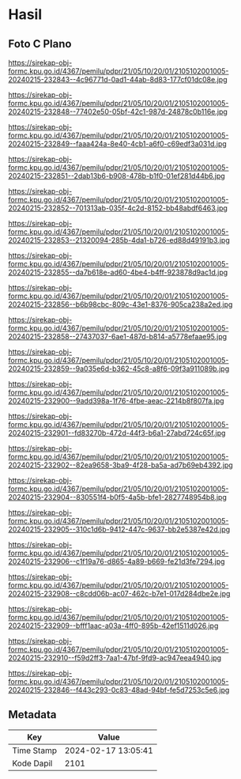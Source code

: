 # Hasil

## Foto C Plano

https://sirekap-obj-formc.kpu.go.id/4367/pemilu/pdpr/21/05/10/20/01/2105102001005-20240215-232843--4c96771d-0ad1-44ab-8d83-177cf01dc08e.jpg

https://sirekap-obj-formc.kpu.go.id/4367/pemilu/pdpr/21/05/10/20/01/2105102001005-20240215-232848--77402e50-05bf-42c1-987d-24878c0b116e.jpg

https://sirekap-obj-formc.kpu.go.id/4367/pemilu/pdpr/21/05/10/20/01/2105102001005-20240215-232849--faaa424a-8e40-4cb1-a6f0-c69edf3a031d.jpg

https://sirekap-obj-formc.kpu.go.id/4367/pemilu/pdpr/21/05/10/20/01/2105102001005-20240215-232851--2dab13b6-b908-478b-b1f0-01ef281d44b6.jpg

https://sirekap-obj-formc.kpu.go.id/4367/pemilu/pdpr/21/05/10/20/01/2105102001005-20240215-232852--701313ab-035f-4c2d-8152-bb48abdf6463.jpg

https://sirekap-obj-formc.kpu.go.id/4367/pemilu/pdpr/21/05/10/20/01/2105102001005-20240215-232853--21320094-285b-4da1-b726-ed88d49191b3.jpg

https://sirekap-obj-formc.kpu.go.id/4367/pemilu/pdpr/21/05/10/20/01/2105102001005-20240215-232855--da7b618e-ad60-4be4-b4ff-923878d9ac1d.jpg

https://sirekap-obj-formc.kpu.go.id/4367/pemilu/pdpr/21/05/10/20/01/2105102001005-20240215-232856--b6b98cbc-809c-43e1-8376-905ca238a2ed.jpg

https://sirekap-obj-formc.kpu.go.id/4367/pemilu/pdpr/21/05/10/20/01/2105102001005-20240215-232858--27437037-6ae1-487d-b814-a5778efaae95.jpg

https://sirekap-obj-formc.kpu.go.id/4367/pemilu/pdpr/21/05/10/20/01/2105102001005-20240215-232859--9a035e6d-b362-45c8-a8f6-09f3a911089b.jpg

https://sirekap-obj-formc.kpu.go.id/4367/pemilu/pdpr/21/05/10/20/01/2105102001005-20240215-232900--9add398a-1f76-4fbe-aeac-2214b8f807fa.jpg

https://sirekap-obj-formc.kpu.go.id/4367/pemilu/pdpr/21/05/10/20/01/2105102001005-20240215-232901--fd83270b-472d-44f3-b6a1-27abd724c65f.jpg

https://sirekap-obj-formc.kpu.go.id/4367/pemilu/pdpr/21/05/10/20/01/2105102001005-20240215-232902--82ea9658-3ba9-4f28-ba5a-ad7b69eb4392.jpg

https://sirekap-obj-formc.kpu.go.id/4367/pemilu/pdpr/21/05/10/20/01/2105102001005-20240215-232904--830551f4-b0f5-4a5b-bfe1-2827748954b8.jpg

https://sirekap-obj-formc.kpu.go.id/4367/pemilu/pdpr/21/05/10/20/01/2105102001005-20240215-232905--310c1d6b-9412-447c-9637-bb2e5387e42d.jpg

https://sirekap-obj-formc.kpu.go.id/4367/pemilu/pdpr/21/05/10/20/01/2105102001005-20240215-232906--c1f19a76-d865-4a89-b669-fe21d3fe7294.jpg

https://sirekap-obj-formc.kpu.go.id/4367/pemilu/pdpr/21/05/10/20/01/2105102001005-20240215-232908--c8cdd06b-ac07-462c-b7e1-017d284dbe2e.jpg

https://sirekap-obj-formc.kpu.go.id/4367/pemilu/pdpr/21/05/10/20/01/2105102001005-20240215-232909--bfff1aac-a03a-4ff0-895b-42ef1511d026.jpg

https://sirekap-obj-formc.kpu.go.id/4367/pemilu/pdpr/21/05/10/20/01/2105102001005-20240215-232910--f59d2ff3-7aa1-47bf-9fd9-ac947eea4940.jpg

https://sirekap-obj-formc.kpu.go.id/4367/pemilu/pdpr/21/05/10/20/01/2105102001005-20240215-232846--f443c293-0c83-48ad-94bf-fe5d7253c5e6.jpg


## Metadata

| Key        | Value               |
| ---------- | ------------------- |
| Time Stamp | 2024-02-17 13:05:41 |
| Kode Dapil | 2101                |



